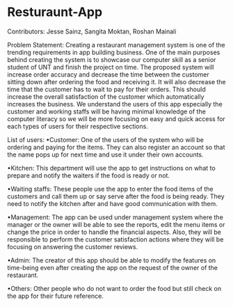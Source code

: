 # Resturaunt-App

Contributors:
Jesse Sainz, Sangita Moktan, Roshan Mainali


Problem Statement:
	Creating a restaurant management system is one of the trending requirements in app building business. One of the main purposes behind creating the system is to showcase our computer skill as a senior student of UNT and finish the project on time. The proposed system will increase order accuracy and decrease the time between the customer sitting down after ordering the food and receiving it. It will also decrease the time that the customer has to wait to pay for their orders. This should increase the overall satisfaction of the customer which automatically increases the business.
	We understand the users of this app especially the customer and working staffs will be having minimal knowledge of the computer literacy so we will be more focusing on easy and quick access for each types of users for their respective sections. 

List of users:
•Customer: 
	One of the users of the system who will be ordering and paying for the items. They can also register an account so that the name pops up for next time and use it under their own accounts. 
	
•Kitchen:
	This department will use the app to get instructions on what to prepare and notify the waiters if the food is ready or not.
	
•Waiting staffs:
	These people use the app to enter the food items of the customers and call them up or say serve after the food is being ready. They need to notify the kitchen after and have good communication with them.
	
•Management:
	The app can be used under management system where the manager or the owner will be able to see the reports, edit the menu items or change the price in order to handle the financial aspects. Also, they will be responsible to perform the customer satisfaction actions where they will be focusing on answering the customer reviews.

•Admin:
	The creator of this app should be able to modify the features on time-being even after creating the app on the request of the owner of the restaurant. 
	
•Others: 
Other people who do not want to order the food but still check on the app for their future reference.


